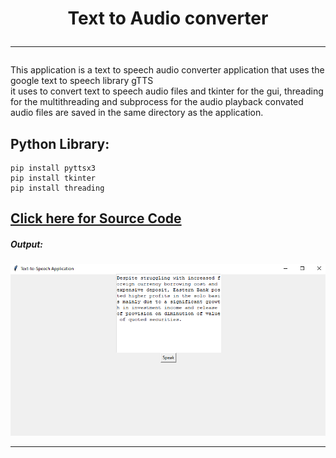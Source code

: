 <h1 align="center"">
Text to Audio converter 
<hr>
</h1>

This application is a text to speech audio converter application that uses the google text to speech library gTTS  
it uses to convert text to speech audio files  and  tkinter for the gui, threading for the multithreading and subprocess for the audio playback 
convated audio files are saved in the same directory as the application.



## Python Library: 

    pip install pyttsx3
    pip install tkinter
    pip install threading


 ## [Click here for Source Code](/text_to_audio.py)

#####  Output:

<p align="center">

  <img src="/collections/text_to_audio.png" />

</p>
<hr>